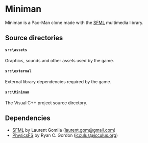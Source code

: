 # Miniman

Miniman is a Pac-Man clone made with the [SFML](http://www.sfml-dev.org/) multimedia library. 

## Source directories

#### `src\assets`
Graphics, sounds and other assets used by the game.

#### `src\external`  
External library dependencies required by the game.
						
#### `src\Miniman`  
The Visual C++ project source directory.

## Dependencies

- [SFML](http://www.sfml-dev.org/) by Laurent Gomila (<laurent.gom@gmail.com>)
- [PhysicsFS](http://icculus.org/physfs/) by Ryan C. Gordon (<icculus@icculus.org>)
